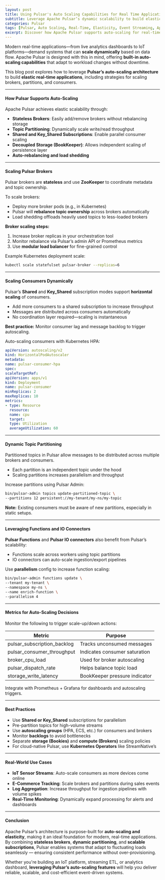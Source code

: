 ```yaml
---
layout: post
title: Using Pulsar's Auto Scaling Capabilities for Real Time Applications
subtitle: Leverage Apache Pulsar’s dynamic scalability to build elastic and resilient real-time systems
categories: Pulsar
tags: [Pulsar, Auto Scaling, Real-Time, Elasticity, Event Streaming, Apache Pulsar, Scaling, Cloud Native]
excerpt: Discover how Apache Pulsar supports auto-scaling for real-time applications through stateless brokers, topic partitioning, and consumer rebalancing. Build resilient architectures that adapt to demand.
---
```

Modern real-time applications—from live analytics dashboards to IoT platforms—demand systems that can **scale dynamically** based on data flow. Apache Pulsar is designed with this in mind, offering **built-in auto-scaling capabilities** that adapt to workload changes without downtime.

This blog post explores how to leverage **Pulsar’s auto-scaling architecture** to build **elastic real-time applications**, including strategies for scaling brokers, partitions, and consumers.

---

#### How Pulsar Supports Auto-Scaling

Apache Pulsar achieves elastic scalability through:

- **Stateless Brokers**: Easily add/remove brokers without rebalancing storage
- **Topic Partitioning**: Dynamically scale write/read throughput
- **Shared and Key_Shared Subscriptions**: Enable parallel consumer scaling
- **Decoupled Storage (BookKeeper)**: Allows independent scaling of persistence layer
- **Auto-rebalancing and load shedding**

---

#### Scaling Pulsar Brokers

Pulsar brokers are **stateless** and use **ZooKeeper** to coordinate metadata and topic ownership.

To scale brokers:
- Deploy more broker pods (e.g., in Kubernetes)
- Pulsar will **rebalance topic ownership** across brokers automatically
- Load shedding offloads heavily used topics to less-loaded brokers

**Broker scaling steps:**
1. Increase broker replicas in your orchestration tool
2. Monitor rebalance via Pulsar’s admin API or Prometheus metrics
3. Use **modular load balancer** for fine-grained control

Example Kubernetes deployment scale:

```bash
kubectl scale statefulset pulsar-broker --replicas=6
```

---

#### Scaling Consumers Dynamically

Pulsar’s **Shared** and **Key_Shared** subscription modes support **horizontal scaling** of consumers.

- Add more consumers to a shared subscription to increase throughput
- Messages are distributed across consumers automatically
- No coordination layer required—scaling is instantaneous

**Best practice:** Monitor consumer lag and message backlog to trigger autoscaling.

Auto-scaling consumers with Kubernetes HPA:

```yaml
apiVersion: autoscaling/v2
kind: HorizontalPodAutoscaler
metadata:
name: pulsar-consumer-hpa
spec:
scaleTargetRef:
apiVersion: apps/v1
kind: Deployment
name: pulsar-consumer
minReplicas: 2
maxReplicas: 10
metrics:
- type: Resource
  resource:
  name: cpu
  target:
  type: Utilization
  averageUtilization: 60
  ```

---

#### Dynamic Topic Partitioning

Partitioned topics in Pulsar allow messages to be distributed across multiple brokers and consumers.

- Each partition is an independent topic under the hood
- Scaling partitions increases parallelism and throughput

Increase partitions using Pulsar Admin:

```bash
bin/pulsar-admin topics update-partitioned-topic \
--partitions 12 persistent://my-tenant/my-ns/my-topic
```

**Note:** Existing consumers must be aware of new partitions, especially in static setups.

---

#### Leveraging Functions and IO Connectors

**Pulsar Functions** and **Pulsar IO connectors** also benefit from Pulsar’s scalability:

- Functions scale across workers using topic partitions
- IO connectors can auto-scale ingestion/export pipelines

Use **parallelism** config to increase function scaling:

```bash
bin/pulsar-admin functions update \
--tenant my-tenant \
--namespace my-ns \
--name enrich-function \
--parallelism 4
```

---

#### Metrics for Auto-Scaling Decisions

Monitor the following to trigger scale-up/down actions:

| Metric                            | Purpose                          |
|----------------------------------|----------------------------------|
| pulsar_subscription_backlog      | Tracks unconsumed messages       |
| pulsar_consumer_throughput       | Indicates consumer saturation    |
| broker_cpu_load                  | Used for broker autoscaling      |
| pulsar_dispatch_rate             | Helps balance topic load         |
| storage_write_latency            | BookKeeper pressure indicator    |

Integrate with Prometheus + Grafana for dashboards and autoscaling triggers.

---

#### Best Practices

- Use **Shared or Key_Shared** subscriptions for parallelism
- Pre-partition topics for high-volume streams
- Use **autoscaling groups** (HPA, ECS, etc.) for consumers and brokers
- Monitor **backlogs** to avoid bottlenecks
- Separate **storage (Bookies)** and **compute (Brokers)** scaling policies
- For cloud-native Pulsar, use **Kubernetes Operators** like StreamNative’s

---

#### Real-World Use Cases

- **IoT Sensor Streams**: Auto-scale consumers as more devices come online
- **E-Commerce Tracking**: Scale brokers and partitions during sales events
- **Log Aggregation**: Increase throughput for ingestion pipelines with volume spikes
- **Real-Time Monitoring**: Dynamically expand processing for alerts and dashboards

---

#### Conclusion

Apache Pulsar’s architecture is purpose-built for **auto-scaling and elasticity**, making it an ideal foundation for modern, real-time applications. By combining **stateless brokers**, **dynamic partitioning**, and **scalable subscriptions**, Pulsar enables systems that adapt to fluctuating loads seamlessly — ensuring consistent performance without over-provisioning.

Whether you're building an IoT platform, streaming ETL, or analytics dashboard, **leveraging Pulsar’s auto-scaling features** will help you deliver reliable, scalable, and cost-efficient event-driven systems.
